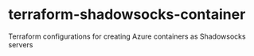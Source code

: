 # terraform-shadowsocks-container
Terraform configurations for creating Azure containers as Shadowsocks servers
